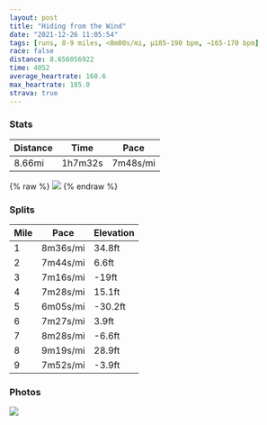 ```yaml
---
layout: post
title: "Hiding from the Wind"
date: "2021-12-26 11:05:54"
tags: [runs, 8-9 miles, <8m00s/mi, μ185-190 bpm, →165-170 bpm]
race: false
distance: 8.656056922
time: 4052
average_heartrate: 168.6
max_heartrate: 185.0
strava: true
---
```


### Stats

| Distance | Time | Pace |
|----------|------|------|
|8.66mi|1h7m32s|7m48s/mi|

{% raw %}
<img src='https://maps.googleapis.com/maps/api/staticmap?maptype=roadmap&path=enc:gbwwFljsbMBs@`@uARoAdAJv@p@fByBEo@De@^aAEu@b@_Al@o@Vs@PCTT~@QZkAl@w@ZOEILe@x@{@ASh@eAT_Af@CDLp@Sb@Fz@VLZZ?VYFqBXYJHr@Mb@uAfCiFjA^p@]`CUh@F~@_@rARrAq@t@f@dADFRh@Vr@MhBd@v@i@|@tAb@Fh@[hCNj@}@vA[tDh@RdAh@l@t@`BnA`@IID[DSLIVHlB@~AKp@h@d@Hn@EdA^lAKZHFNt@_@zAp@`@I|AuCVEz@XtD`Cz@r@L`@xARbAdAdBVt@KdEn@jAM\~@`AH`A?zB_@o@jAOf@l@Tf@nB\VLf@jEbCf@fAz@f@PMTF|@`AXpAz@`@Dr@~@\b@DTh@~Af@^\fAVd@rAXJo@dAIZDHbBKl@TFRp@l@fAVf@`@v@WPFDZW|@F\jBn@nAr@rAjAr@P\\?Vh@Vd@a@MrAZRjAJt@b@Nd@EJR\n@\h@DhCjCB`@d@ACjAVRjCx@j@fAxARLTh@TL\VZm@zAAfA~A~@t@F^RfAKp@?fBZj@QfAnBv@NdA`BzBR[fBBPxBTt@Gj@l@b@ODfAIbAQp@o@R@d@Ux@wBzChFWrA\rCNRIFRZc@b@CT|@j@h@@ZQV@g@f@kCw@|G]f@_E|A_Az@@^xCg@~BRvDpAJPhBEWLAJJZFjAzW`C`@bAHSV`@@Kj@_@Da@z@Dh@Xr@|D_@fABdAe@jCBnBJTAh@WrAmB_@{Di@cCmAc@Go@o@c@TmAkAaBSg@c@}HuAGg@?uAS}@g@f@w@CiA\wEh@@{@w@g@eAIa@o@a@mA[LyAIgA`@KKSiBi@g@mBp@cEEqAReCq@oCYaB@_Ca@qEYcAYaABe@P_B}@yAWcDUeADeD}@_VaCqEYeDC}Ku@sEC}L_AsBF_HYqCWiB^gBHqDMoCy@yAiAoAc@}BQaI}AGWB[Ts@LeAc@YOBGgAsBIXPLYQZMmAMOq@Oe@Ym@b@g@]gC{@y@w@_Ac@iAiAy@]mBeAo@s@oAi@o@{@iAk@wAgASAyBoAgCmBeA_@QODGMW{@_@o@o@wAo@o@Cc@bBWAEPWH{@Wo@g@m@RqAQ&key=AIzaSyC1MId7bFpkLXNAaYhBSTb8jLyiSqzbDtM&size=800x800&markers=color:yellow|label:S|40.75572,-73.99607&markers=color:green|label:F|40.753659999999954,-74.00225000000009'>
{% endraw %}

### Splits

| Mile | Pace | Elevation |
|------|------|-----------|
|1|8m36s/mi|34.8ft|
|2|7m44s/mi|6.6ft|
|3|7m16s/mi|-19ft|
|4|7m28s/mi|15.1ft|
|5|6m05s/mi|-30.2ft|
|6|7m27s/mi|3.9ft|
|7|8m28s/mi|-6.6ft|
|8|9m19s/mi|28.9ft|
|9|7m52s/mi|-3.9ft|

### Photos
<img src='https://dgtzuqphqg23d.cloudfront.net/5W_1MI5T4MCB5qLhySv0vW6u0PzekxiiRtbUFtoxPu8-768x768.jpg'>
